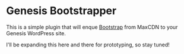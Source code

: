 # Genesis Bootstrapper

This is a simple plugin that will enque [Bootstrap](http://www.getbootstrap.com) from MaxCDN to your Genesis WordPress site.

I'll be expanding this here and there for prototyping, so stay tuned!

